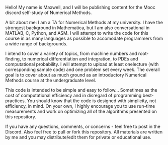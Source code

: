Hello! My name is Maxwell, and I will be publishing content for the Mooc discord self-study of Numerical Methods. 

A bit about me: I am a TA for Numerical Methods at my university. I have the strongest background in Mathematica, but I am also conversational in MATLAB, C, Python, and ASM. I will attempt to write the code for this course in as many languages as possible to accomodate programmers from a wide range of backgrounds.

I intend to cover a variety of topics, from machine numbers and root-finding, to numerical differentiation and integration, to PDEs and computational probability.  I will attempt to upload at least onelecture (with corresponding sample code) and one problem set every week. The overall goal is to cover about as much ground as an introductory Numerical Methods course at the undergraduate level.

This code is intended to be simple and easy to follow... Sometimes as the cost of computational efficiency and in disregard of programming best-practices. You should know that the code is designed with simplicity, not efficiency, in mind. On your own, I highly encourage you to use run-time measurements and work on optimizing all of the algorithms presented on this repository.

If you have any questions, comments, or concerns - feel free to post in the Discord. Also feel free to pull or fork this repository. All materials are written by me and you may distribute/edit them for private or educational use.
